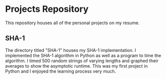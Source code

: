 # Projects Repository
This repository houses all of the personal projects on my resume.

## SHA-1
The directory titled "SHA-1" houses my SHA-1 implementation. I implemented the SHA-1 algorithm in Python as well as a program to time the algorithm. I timed 500 random strings of varying lengths and graphed their averages to show the asymptotic runtime. This was my first project in Python and I enjoyed the learning process very much.
